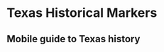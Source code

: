Texas Historical Markers
========================

Mobile guide to Texas history
-----------------------------
